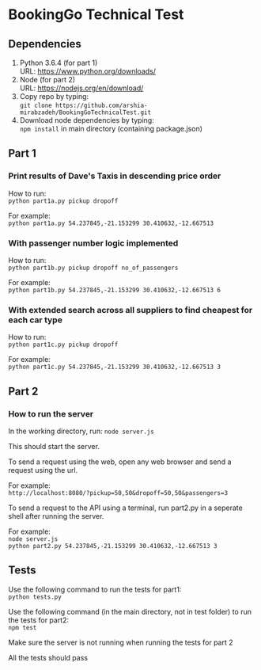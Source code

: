 # BookingGo Technical Test

## Dependencies
1. Python 3.6.4 (for part 1)  
URL: https://www.python.org/downloads/  
2. Node (for part 2)  
URL: https://nodejs.org/en/download/  
3. Copy repo by typing:  
`git clone https://github.com/arshia-mirabzadeh/BookingGoTechnicalTest.git`  
4. Download node dependencies by typing:  
`npm install` in main directory (containing package.json)  

## Part 1

### Print results of Dave's Taxis in descending price order

How to run:  
`python part1a.py pickup dropoff`

For example:  
`python part1a.py 54.237845,-21.153299 30.410632,-12.667513`

### With passenger number logic implemented

How to run:  
`python part1b.py pickup dropoff no_of_passengers`

For example:  
`python part1b.py 54.237845,-21.153299 30.410632,-12.667513 6`

### With extended search across all suppliers to find cheapest for each car type

How to run:  
`python part1c.py pickup dropoff`

For example:  
`python part1c.py 54.237845,-21.153299 30.410632,-12.667513 3`

## Part 2

### How to run the server

In the working directory, run:
`node server.js`

This should start the server. 

To send a request using the web, open any web browser and send a request using the url.

For example:  
`http://localhost:8080/?pickup=50,50&dropoff=50,50&passengers=3`

To send a request to the API using a terminal, run part2.py in a seperate shell after
running the server.

For example:  
`node server.js`  
`python part2.py 54.237845,-21.153299 30.410632,-12.667513 3`  

## Tests

Use the following command to run the tests for part1:  
`python tests.py`

Use the following command (in the main directory, not in test folder) to run the tests for part2:  
`npm test`  
  
Make sure the server is not running when running the tests for part 2

All the tests should pass
